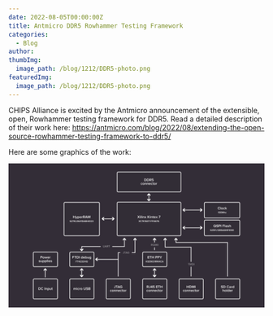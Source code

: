 ```yaml
---
date: 2022-08-05T00:00:00Z
title: Antmicro DDR5 Rowhammer Testing Framework
categories:
  - Blog
author: 
thumbImg:
  image_path: /blog/1212/DDR5-photo.png
featuredImg:
  image_path: /blog/1212/DDR5-photo.png
---
```


CHIPS Alliance is excited by the Antmicro announcement of the extensible, open, Rowhammer testing framework for DDR5. Read a detailed description of their work here: https://antmicro.com/blog/2022/08/extending-the-open-source-rowhammer-testing-framework-to-ddr5/

Here are some graphics of the work:

![DDR5 diagram](DDR5-diagram.svg)